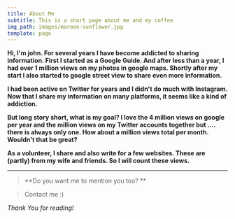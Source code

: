 ```yaml
---
title: About Me
subtitle: This is a short page about me and my coffee
img_path: images/maroon-sunflower.jpg
template: page
---
```

**Hi, I'm john. For several years I have become addicted to sharing information. First I started as a Google Guide. And after less than a year, I had over 1 million views on my photos in google maps. Shortly after my start I also started to google street view to share even more information.**

**I had been active on Twitter for years and I didn't do much with Instagram. Now that I share my information on many platforms, it seems like a kind of addiction.**

**But long story short, what is my goal? I love the 4 million views on google per year and the million views on my Twitter accounts together but .... there is always only one. How about a million views total per month. Wouldn't that be great?**

**As a volunteer, I share and also write for a few websites. These are (partly) from my wife and friends. So I will count these views.**

***

> **Do you want me to mention you too? **

> Contact me :)

*Thank You for reading!*
